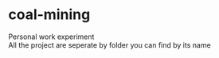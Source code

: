 # coal-mining
Personal work experiment  
All the project are seperate by folder you can find by its name
